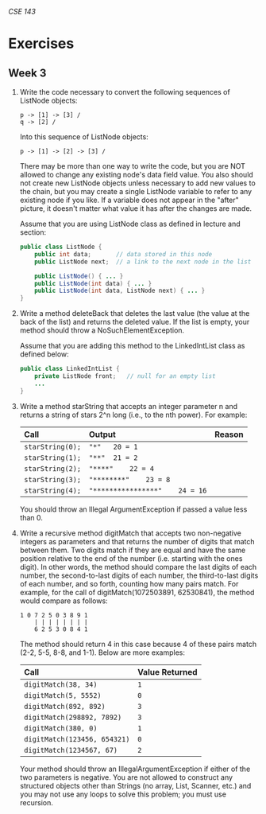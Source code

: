 _CSE 143_
# Exercises
## Week 3

1. 	Write the code necessary to convert the following sequences of ListNode objects:

	```
	p -> [1] -> [3] /
	q -> [2] /
	```

	Into this sequence of ListNode objects:

	```
	p -> [1] -> [2] -> [3] /
	```

	There may be more than one way to write the code, but you are NOT allowed to change any existing node's data field value. You also should not create new ListNode objects unless necessary to add new values to the chain, but you may create a single ListNode variable to refer to any existing node if you like. If a variable does not appear in the "after" picture, it doesn't matter what value it has after the changes are made.

	Assume that you are using ListNode class as defined in lecture and section:

	```java
	public class ListNode {
		public int data;	   // data stored in this node
		public ListNode next;  // a link to the next node in the list

		public ListNode() { ... }
		public ListNode(int data) { ... }
		public ListNode(int data, ListNode next) { ... }
	}
	```

1. Write a method deleteBack that deletes the last value (the value at the back of the list) and returns the deleted value. If the list is empty, your method should throw a NoSuchElementException.

	Assume that you are adding this method to the LinkedIntList class as defined below:

	```java
	public class LinkedIntList {
	    private ListNode front;   // null for an empty list
	    ...
	}
	```

1. Write a method starString that accepts an integer parameter n and returns a string of stars 2^n long (i.e., to the nth power). For example:
	
	| Call | Output | Reason |
	| :--- | :--- | :--- |
	| `starString(0);` | `"*"	20 = 1` |
	| `starString(1);` | `"**"	21 = 2` |
	| `starString(2);` | `"****"	22 = 4` |
	| `starString(3);` | `"********"	23 = 8` |
	| `starString(4);` | `"****************"	24 = 16` |

	You should throw an Illegal ArgumentException if passed a value less than 0.

1. Write a recursive method digitMatch that accepts two non-negative integers as parameters and that returns the number of digits that match between them. Two digits match if they are equal and have the same position relative to the end of the number (i.e. starting with the ones digit). In other words, the method should compare the last digits of each number, the second-to-last digits of each number, the third-to-last digits of each number, and so forth, counting how many pairs match. For example, for the call of digitMatch(1072503891, 62530841), the method would compare as follows:

	```
	1 0 7 2 5 0 3 8 9 1
	    | | | | | | | |
	    6 2 5 3 0 8 4 1
	```

	The method should return 4 in this case because 4 of these pairs match (2-2, 5-5, 8-8, and 1-1). Below are more examples:

	| Call | Value Returned |
	| :--- | :--- |
	| `digitMatch(38, 34)` | `1` |
	| `digitMatch(5, 5552)` | `0` |
	| `digitMatch(892, 892)` | `3` |
	| `digitMatch(298892, 7892)` | `3` |
	| `digitMatch(380, 0)` | `1` |
	| `digitMatch(123456, 654321)` | `0` |
	| `digitMatch(1234567, 67)` | `2` |

	Your method should throw an IllegalArgumentException if either of the two parameters is negative. You are not allowed to construct any structured objects other than Strings (no array, List, Scanner, etc.) and you may not use any loops to solve this problem; you must use recursion.